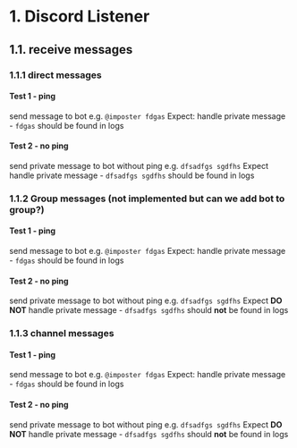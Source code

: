 # 1. Discord Listener
## 1.1. receive messages
### 1.1.1 direct messages
#### Test 1 - ping
send message to bot 
e.g. `@imposter fdgas`
Expect:
handle private message - `fdgas` should be found in logs

#### Test 2 - no ping
send private message to bot without ping
e.g. `dfsadfgs sgdfhs`
Expect 
handle private message - `dfsadfgs sgdfhs` should be found in logs

### 1.1.2 Group messages (not implemented but can we add bot to group?)
#### Test 1 - ping
send message to bot 
e.g. `@imposter fdgas`
Expect:
handle private message - `fdgas` should be found in logs

#### Test 2 - no ping
send private message to bot without ping
e.g. `dfsadfgs sgdfhs`
Expect 
**DO NOT** handle private message - `dfsadfgs sgdfhs` should **not** be found in logs

### 1.1.3 channel messages
#### Test 1 - ping
send message to bot 
e.g. `@imposter fdgas`
Expect:
handle private message - `fdgas` should be found in logs

#### Test 2 - no ping
send private message to bot without ping
e.g. `dfsadfgs sgdfhs`
Expect 
**DO NOT** handle private message - `dfsadfgs sgdfhs` should **not** be found in logs

